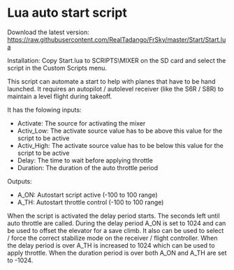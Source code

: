 # Lua auto start script

Download the latest version: https://raw.githubusercontent.com/RealTadango/FrSky/master/Start/Start.lua

Installation:
Copy Start.lua to SCRIPTS\MIXER on the SD card and select the script in the Custom Scripts menu.

This script can automate a start to help with planes that have to be hand launched. It requires an autopilot / autolevel receiver (like the S6R / S8R) to maintain a level flight during takeoff.

It has the folowing inputs:
 - Activate: The source for activating the mixer
 - Activ_Low: The activate source value has to be above this value for the script to be active
 - Activ_High: The activate source value has to be below this value for the script to be active
 - Delay: The time to wait before applying throttle
 - Duration: The duration of the auto throttle period
 
Outputs:
 - A_ON: Autostart script active (-100 to 100 range)
 - A_TH: Autostart throttle control (-100 to 100 range)
 
When the script is activated the delay period starts. The seconds left until auto throttle are called. During the delay period A_ON is set to 1024 and can be used to offset the elevator for a save climb. It also can be used to select / force the correct stabilize mode on the receiver / flight controller. When the delay period is over A_TH is increased to 1024 which can be used to apply throttle. When the duration period is over both A_ON and A_TH are set to -1024.
 
 